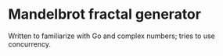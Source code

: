 # Mandelbrot fractal generator

Written to familiarize with Go and complex numbers; tries to use concurrency.